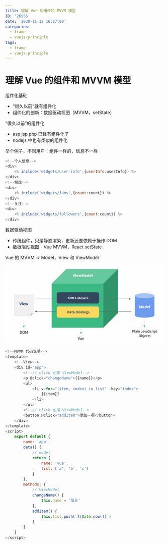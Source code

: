 ```yaml
---
title: 理解 Vue 的组件和 MVVM 模型
ID: '26955'
date: '2020-11-12 16:27:00'
categories:
  - frame
  - vuejs-principle
tags:
  - frame
  - vuejs-principle
---
```


# 理解 Vue 的组件和 MVVM 模型

组件化基础

- “很久以前”就有组件化
- 组件化的创新：数据驱动视图（MVVM，setState）

“很久以前”的组件化

- asp jsp php 已经有组件化了
- nodejs 中也有类似的组件化

举个例子，不同用户：组件一样的，信息不一样

``` js 
<!--个人信息-->
<div>
    <% include('widgets/user-info',{userInfo:userInfo}) %>
</div>
<!--粉丝-->
<div>
    <% include('widgets/fans',{count:count}) %>
</div>
<!--关注-->
<div>
    <% include('widgets/followers',{count:count}) %>
</div>
```

数据驱动视图

- 传统组件，只是静态渲染，更新还要依赖于操作 DOM
- 数据驱动视图 - Vue MVVM，React setState

Vue 的 MVVM => Model，View 和 ViewModel

![](./images/866655114.jpg)

``` js 
<!--MVVM 代码说明-->
<template>
    <!--View-->
    <div id="app">
        <!--// click 也是 ViewModel-->
        <p @click="changeName">{{name}}</p>
        <ul>
            <li v-for="(item, index) in list" :key="index">
                {{item}}
            </li>
        </ul>
        <!--// click 也是 ViewModel-->
        <button @click="addItem">添加一项</button>
    </div>
</template>
<script>
    export default {
        name: 'app',
        data() {
            // model
            return {
                name: 'vue',
                list: ['a', 'b', 'c']
            }
        },
        methods: {
            // ViewModel
            changeName() {
                this.name = '张三'
            },
            addItem() {
                this.list.push(`${Date.now()}`)
            }
        }
    }
</script>
```
 
 
 
 
 
 
